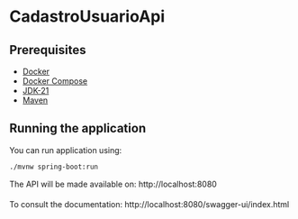 # CadastroUsuarioApi

## Prerequisites
- [Docker](https://get.docker.com/)
- [Docker Compose](https://docs.docker.com/compose/install/#install-compose)
- [JDK-21](https://jdk.java.net/21/)
- [Maven](https://maven.apache.org/download.cgi)

## Running the application

You can run application using:

```bash
./mvnw spring-boot:run
```

The API will be made available on: http://localhost:8080
####
To consult the documentation: http://localhost:8080/swagger-ui/index.html

